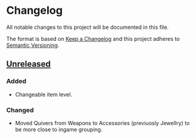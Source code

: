 # Changelog

All notable changes to this project will be documented in this file.

The format is based on [Keep a Changelog](http://keepachangelog.com/en/1.0.0/) and this project adheres to [Semantic Versioning](http://semver.org/spec/v2.0.0.html).

## [Unreleased](https://github.com/eps1lon/poe-recraft/compare/v0.2.0...HEAD)

### Added

- Changeable item level.

### Changed

- Moved Quivers from Weapons to Accessories (previuosly Jewellry) to be more close
  to ingame grouping.
